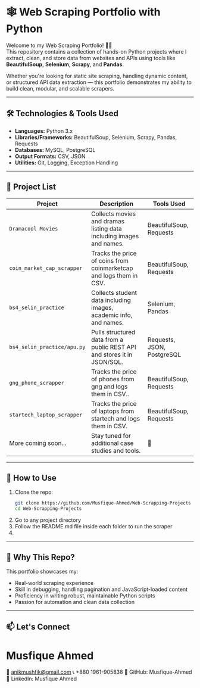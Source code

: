 # 🕸️ Web Scraping Portfolio with Python

Welcome to my Web Scraping Portfolio! 👨‍💻  
This repository contains a collection of hands-on Python projects where I extract, clean, and store data from websites and APIs using tools like **BeautifulSoup**, **Selenium**, **Scrapy**, and **Pandas**.

Whether you're looking for static site scraping, handling dynamic content, or structured API data extraction — this portfolio demonstrates my ability to build clean, modular, and scalable scrapers.

---

## 🛠️ Technologies & Tools Used
- **Languages:** Python 3.x  
- **Libraries/Frameworks:** BeautifulSoup, Selenium, Scrapy, Pandas, Requests  
- **Databases:** MySQL, PostgreSQL  
- **Output Formats:** CSV, JSON  
- **Utilities:** Git, Logging, Exception Handling

---

## 📁 Project List

| Project | Description | Tools Used |
|--------|-------------|-------------|
| `Dramacool Movies` | Collects movies and dramas listing data including images and names. | BeautifulSoup, Requests |
| `coin_market_cap_scrapper` | Tracks the price of coins from coinmarketcap and logs them in CSV. | BeautifulSoup, Requests |
| `bs4_selin_practice` | Collects student data including images, academic info, and names. | Selenium, Pandas |
| `bs4_selin_practice/apu.py` | Pulls structured data from a public REST API and stores it in JSON/SQL. | Requests, JSON, PostgreSQL |
| `gng_phone_scrapper` | Tracks the price of phones from gng and logs them in CSV.. | BeautifulSoup, Requests |
| `startech_laptop_scrapper` | Tracks the price of laptops from startech and logs them in CSV. | BeautifulSoup, Requests |
| More coming soon... | Stay tuned for additional case studies and tools. | 🔄 |

---

## 📌 How to Use
1. Clone the repo:
   ```bash
   git clone https://github.com/Musfique-Ahmed/Web-Scrapping-Projects
   cd Web-Scrapping-Projects
2. Go to any project directory
3. Follow the README.md file inside each folder to run the scraper
4. 
---

## 🧠 Why This Repo?

This portfolio showcases my:
- Real-world scraping experience
- Skill in debugging, handling pagination and JavaScript-loaded content
- Proficiency in writing robust, maintainable Python scripts
- Passion for automation and clean data collection

---

## 📫 Let's Connect
# **Musfique Ahmed**


📧 anikmushfik@gmail.com
📞 +880 1961-905838
🔗 GitHub: Musfique-Ahmed
🔗 LinkedIn: Musfique Ahmed
